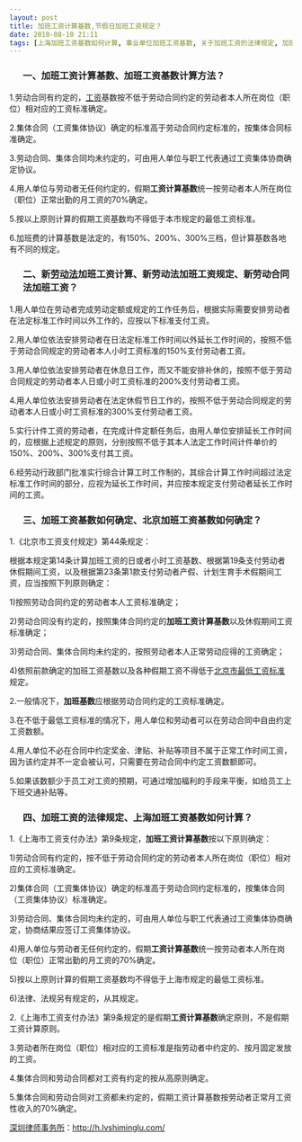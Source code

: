 ```yaml
---
layout: post
title: 加班工资计算基数,节假日加班工资规定？
date: 2010-08-10 21:11
tags: [上海加班工资基数如何计算, 事业单位加班工资基数, 关于加班工资的法律规定, 加班工资基数计算方法, 北京加班工资基数如何确定, 工资, 新劳动合同法加班工资, 新劳动法加班工资规定, 新劳动法加班工资计算, 深圳劳动法律师网]
---
```

<ol>
<h3>一、加班工资计算基数、加班工资基数计算方法？</h3>
</ol>
1.劳动合同有约定的，<a href="http://h.lvshiminglu.com/law/162.html" target="_blank">工资</a>基数按不低于劳动合同约定的劳动者本人所在岗位（职位）相对应的工资标准确定。

2.集体合同（工资集体协议）确定的标准高于劳动合同约定标准的，按集体合同标准确定。

3.劳动合同、集体合同均未约定的，可由用人单位与职工代表通过工资集体协商确定协议。

4.用人单位与劳动者无任何约定的，假期<strong>工资计算基数</strong>统一按劳动者本人所在岗位（职位）正常出勤的月工资的70%确定。

5.按以上原则计算的假期工资基数均不得低于本市规定的最低工资标准。

6.加班费的计算基数是法定的，有150%、200%、300%三档，但计算基数各地有不同的规定。
<ol>
<h3>二、新<a href="http://h.lvshiminglu.com/law/181.html" target="_blank">劳动法</a>加班工资计算、新劳动法加班工资规定、新劳动合同法加班工资？</h3>
</ol>
1.用人单位在劳动者完成劳动定额或规定的工作任务后，根据实际需要安排劳动者在法定标准工作时间以外工作的，应按以下标准支付工资。

2.用人单位依法安排劳动者在日法定标准工作时间以外延长工作时间的，按照不低于劳动合同规定的劳动者本人小时工资标准的150%支付劳动者工资。

3.用人单位依法安排劳动者在休息日工作，而又不能安排补休的，按照不低于劳动合同规定的劳动者本人日或小时工资标准的200%支付劳动者工资。

4.用人单位依法安排劳动者在法定休假节日工作的，按照不低于劳动合同规定的劳动者本人日或小时工资标准的300%支付劳动者工资。

5.实行计件工资的劳动者，在完成计件定额任务后，由用人单位安排延长工作时间的，应根据上述规定的原则，分别按照不低于其本人法定工作时间计件单价的150%、200%、300%支付其工资。

6.经劳动行政部门批准实行综合计算工时工作制的，其综合计算工作时间超过法定标准工作时间的部分，应视为延长工作时间，并应按本规定支付劳动者延长工作时间的工资。
<ol>
<h3>三、加班工资基数如何确定、北京加班工资基数如何确定？</h3>
</ol>
1.《北京市工资支付规定》第44条规定：

根据本规定第14条计算加班工资的日或者小时工资基数、根据第19条支付劳动者休假期间工资，以及根据第23条第1款支付劳动者产假、计划生育手术假期间工资，应当按照下列原则确定：

1)按照劳动合同约定的劳动者本人工资标准确定；

2)劳动合同没有约定的，按照集体合同约定的<strong>加班工资计算基数</strong>以及休假期间工资标准确定；

3)劳动合同、集体合同均未约定的，按照劳动者本人正常劳动应得的工资确定；

4)依照前款确定的加班工资基数以及各种假期工资不得低于<a href="http://h.lvshiminglu.com/law/252.html" target="_blank">北京市最低工资标准</a>规定。

2.一般情况下，<strong>加班基数</strong>应根据劳动合同约定的工资标准确定。

3.在不低于最低工资标准的情况下，用人单位和劳动者可以在劳动合同中自由约定工资数额。

4.用人单位不必在合同中约定奖金、津贴、补贴等项目不属于正常工作时间工资，因为该约定并不一定会被认可，只需要在劳动合同中约定工资数额即可。

5.如果该数额少于员工对工资的预期，可通过增加福利的手段来平衡，如给员工上下班交通补贴等。
<ol>
<h3>四、加班工资的法律规定、上海加班工资基数如何计算？</h3>
</ol>
1.《上海市工资支付办法》第9条规定，<strong>加班工资计算基数</strong>按以下原则确定：

1)劳动合同有约定的，按不低于劳动合同约定的劳动者本人所在岗位（职位）相对应的工资标准确定。

2)集体合同（工资集体协议）确定的标准高于劳动合同约定标准的，按集体合同（工资集体协议）标准确定。

3)劳动合同、集体合同均未约定的，可由用人单位与职工代表通过工资集体协商确定，协商结果应签订工资集体协议。

4)用人单位与劳动者无任何约定的，假期<strong>工资计算基数</strong>统一按劳动者本人所在岗位（职位）正常出勤的月工资的70%确定。

5)按以上原则计算的假期工资基数均不得低于上海市规定的最低工资标准。

6)法律、法规另有规定的，从其规定。

2.《上海市工资支付办法》第9条规定的是假期<strong>工资计算基数</strong>确定原则，不是假期工资计算原则。

3.劳动者所在岗位（职位）相对应的工资标准是指劳动者中约定的、按月固定发放的工资。

4.集体合同和劳动合同都对工资有约定的按从高原则确定。

5.集体合同和劳动合同对工资都未约定的，假期工资计算基数按劳动者正常月工资性收入的70%确定。

<a href="http://h.lvshiminglu.com/">深圳律师事务所</a>：<a href="http://h.lvshiminglu.com/">http://h.lvshiminglu.com/</a>

